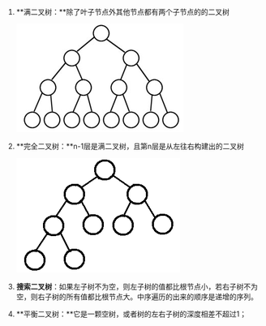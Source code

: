 1. **满二叉树：**除了叶子节点外其他节点都有两个子节点的的二叉树

   ![image-20210315212714204](./img/image-20210315212714204.png)

2. **完全二叉树：**n-1层是满二叉树，且第n层是从左往右构建出的二叉树

   ![image-20210315212608282](./img/image-20210315212608282.png)

3. **搜索二叉树**：如果左子树不为空，则左子树的值都比根节点小，若右子树不为空，则右子树的所有值都比根节点大。中序遍历的出来的顺序是递增的序列。

4. **平衡二叉树：**它是一颗空树，或者树的左右子树的深度相差不超过1；

